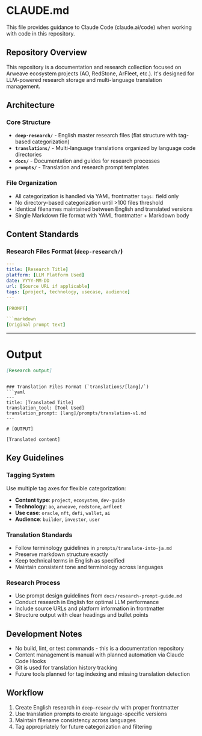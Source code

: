 # CLAUDE.md

This file provides guidance to Claude Code (claude.ai/code) when working with code in this repository.

## Repository Overview

This repository is a documentation and research collection focused on Arweave ecosystem projects (AO, RedStone, ArFleet, etc.). It's designed for LLM-powered research storage and multi-language translation management.

## Architecture

### Core Structure
- **`deep-research/`** - English master research files (flat structure with tag-based categorization)
- **`translations/`** - Multi-language translations organized by language code directories
- **`docs/`** - Documentation and guides for research processes
- **`prompts/`** - Translation and research prompt templates

### File Organization
- All categorization is handled via YAML frontmatter `tags:` field only
- No directory-based categorization until >100 files threshold
- Identical filenames maintained between English and translated versions
- Single Markdown file format with YAML frontmatter + Markdown body

## Content Standards

### Research Files Format (`deep-research/`)
```yaml
---
title: [Research Title]
platform: [LLM Platform Used]
date: YYYY-MM-DD
url: [Source URL if applicable]
tags: [project, technology, usecase, audience]
---

[PROMPT]

```markdown
[Original prompt text]
```

---

# Output

```markdown
[Research output]
```
```

### Translation Files Format (`translations/[lang]/`)
```yaml
---
title: [Translated Title]
translation_tool: [Tool Used]
translation_prompt: [lang]/prompts/translation-v1.md
---

# [OUTPUT]

[Translated content]
```

## Key Guidelines

### Tagging System
Use multiple tag axes for flexible categorization:
- **Content type**: `project`, `ecosystem`, `dev-guide`
- **Technology**: `ao`, `arweave`, `redstone`, `arfleet`
- **Use case**: `oracle`, `nft`, `defi`, `wallet`, `ai`
- **Audience**: `builder`, `investor`, `user`

### Translation Standards
- Follow terminology guidelines in `prompts/translate-into-ja.md`
- Preserve markdown structure exactly
- Keep technical terms in English as specified
- Maintain consistent tone and terminology across languages

### Research Process
- Use prompt design guidelines from `docs/research-prompt-guide.md`
- Conduct research in English for optimal LLM performance
- Include source URLs and platform information in frontmatter
- Structure output with clear headings and bullet points

## Development Notes

- No build, lint, or test commands - this is a documentation repository
- Content management is manual with planned automation via Claude Code Hooks
- Git is used for translation history tracking
- Future tools planned for tag indexing and missing translation detection

## Workflow

1. Create English research in `deep-research/` with proper frontmatter
2. Use translation prompts to create language-specific versions
3. Maintain filename consistency across languages
4. Tag appropriately for future categorization and filtering